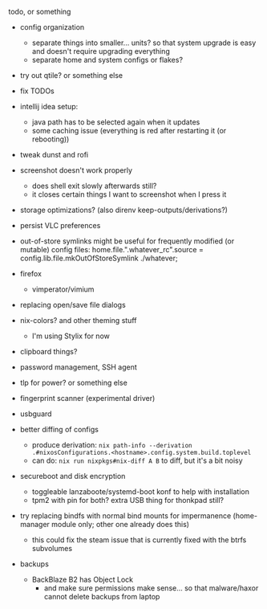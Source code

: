 todo, or something
- config organization
    - separate things into smaller... units? so that system upgrade is easy and doesn't require upgrading everything
    - separate home and system configs or flakes?
- try out qtile? or something else
- fix TODOs
- intellij idea setup:
    - java path has to be selected again when it updates
    - some caching issue (everything is red after restarting it (or rebooting))
- tweak dunst and rofi
- screenshot doesn't work properly
    - does shell exit slowly afterwards still?
    - it closes certain things I want to screenshot when I press it
- storage optimizations? (also direnv keep-outputs/derivations?)
- persist VLC preferences
- out-of-store symlinks might be useful for frequently modified (or mutable) config files:
home.file.".whatever_rc".source = config.lib.file.mkOutOfStoreSymlink ./whatever;
- firefox
    - vimperator/vimium
- replacing open/save file dialogs
- nix-colors? and other theming stuff
    - I'm using Stylix for now
- clipboard things?
- password management, SSH agent
- tlp for power? or something else
- fingerprint scanner (experimental driver)
- usbguard

- better diffing of configs
    - produce derivation: `nix path-info --derivation .#nixosConfigurations.<hostname>.config.system.build.toplevel`
    - can do: `nix run nixpkgs#nix-diff A B` to diff, but it's a bit noisy
- secureboot and disk encryption
    - toggleable lanzaboote/systemd-boot konf to help with installation
    - tpm2 with pin for both? extra USB thing for thonkpad still?

- try replacing bindfs with normal bind mounts for impermanence (home-manager module only; other one already does this)
    - this could fix the steam issue that is currently fixed with the btrfs subvolumes

- backups
    - BackBlaze B2 has Object Lock
        - and make sure permissions make sense... so that malware/haxor cannot delete backups from laptop

